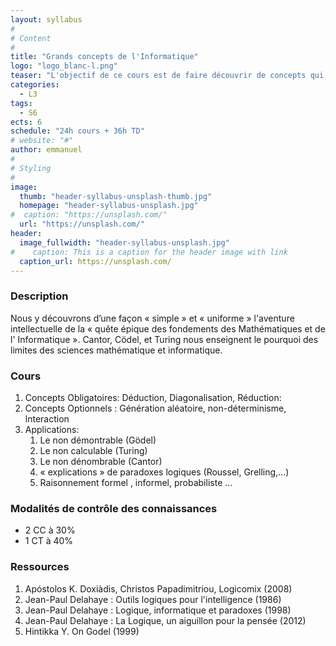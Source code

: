 ```yaml
---
layout: syllabus
#
# Content
#
title: "Grands concepts de l'Informatique"
logo: "logo_blanc-l.png"
teaser: "L'objectif de ce cours est de faire découvrir de concepts qui dominent l'informatique au-delà de l'ordinateur."
categories:
  - L3
tags:
  - S6
ects: 6
schedule: "24h cours + 36h TD"
# website: "#"
author: emmanuel
#
# Styling
#
image:
  thumb: "header-syllabus-unsplash-thumb.jpg"
  homepage: "header-syllabus-unsplash.jpg"
#  caption: "https://unsplash.com/"
  url: "https://unsplash.com/"
header:
  image_fullwidth: "header-syllabus-unsplash.jpg"
#    caption: This is a caption for the header image with link
  caption_url: https://unsplash.com/
---
```


###  Description ###

Nous y découvrons d’une façon « simple » et « uniforme » l'aventure intellectuelle de la « quête épique des fondements des Mathématiques et de l' Informatique ». Cantor, Cödel, et  Turing nous enseignent le pourquoi des limites des sciences mathématique et informatique.

<!-- ###  Calendrier ###
S6 -->

###  Cours ###
1. Concepts Obligatoires: Déduction, Diagonalisation, Réduction:
2. Concepts Optionnels : Génération aléatoire, non-déterminisme, lnteraction
3. Applications:
    1. Le non démontrable (Gödel)
	2. Le non calculable (Turing)
	3. Le non dénombrable (Cantor)
	4. « explications » de paradoxes  logiques (Roussel, Grelling,…)
	5. Raisonnement formel , informel, probabiliste ...

###  Modalités de contrôle des connaissances ###

- 2 CC à 30%
- 1 CT à 40%

###  Ressources ###
1. Apóstolos K. Doxiàdis, Christos Papadimitriou, Logicomix (2008)
2. Jean-Paul Delahaye : Outils logiques pour l'intelligence  (1986)
3. Jean-Paul Delahaye : Logique, informatique et paradoxes (1998)
4. Jean-Paul Delahaye : La Logique, un aiguillon pour la pensée (2012)
5. Hintikka Y. On Godel (1999)
